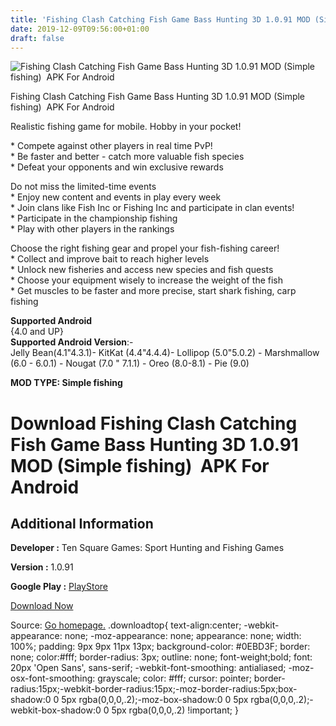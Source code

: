 ```yaml
---
title: 'Fishing Clash Catching Fish Game Bass Hunting 3D 1.0.91 MOD (Simple fishing)  APK For Android'
date: 2019-12-09T09:56:00+01:00
draft: false
---
```


![Fishing Clash Catching Fish Game Bass Hunting 3D 1.0.91 MOD (Simple fishing)  APK For Android](https://i0.wp.com/apkhome.net/wp-content/uploads/2019/11/Fishing-Clash-Catching-Fish-Game-Bass-Hunting-3D-1.jpg "Fishing Clash Catching Fish Game Bass Hunting 3D 1.0.91 MOD (Simple fishing)  APK For Android")

  

Fishing Clash Catching Fish Game Bass Hunting 3D 1.0.91 MOD (Simple fishing)  APK For Android

Realistic fishing game for mobile. Hobby in your pocket!

\* Compete against other players in real time PvP!  
\* Be faster and better - catch more valuable fish species  
\* Defeat your opponents and win exclusive rewards

Do not miss the limited-time events  
\* Enjoy new content and events in play every week  
\* Join clans like Fish Inc or Fishing Inc and participate in clan events!  
\* Participate in the championship fishing  
\* Play with other players in the rankings

Choose the right fishing gear and propel your fish-fishing career!  
\* Collect and improve bait to reach higher levels  
\* Unlock new fisheries and access new species and fish quests  
\* Choose your equipment wisely to increase the weight of the fish  
\* Get muscles to be faster and more precise, start shark fishing, carp fishing

**Supported Android**  
{4.0 and UP}  
**Supported Android Version**:-  
Jelly Bean(4.1"4.3.1)- KitKat (4.4"4.4.4)- Lollipop (5.0"5.0.2) - Marshmallow (6.0 - 6.0.1) - Nougat (7.0 " 7.1.1) - Oreo (8.0-8.1) - Pie (9.0)

**MOD TYPE: Simple fishing**

Download Fishing Clash Catching Fish Game Bass Hunting 3D 1.0.91 MOD (Simple fishing)  APK For Android
=======================================================================================================

Additional Information
----------------------

**Developer :** Ten Square Games: Sport Hunting and Fishing Games

**Version :** 1.0.91

**Google Play :** [PlayStore](https://play.google.com/store/apps/details?id=com.tensquaregames.letsfish2)

  

[Download Now](https://store4app.co/post/fishing-clash-catching-fish-game-bass-hunting-3d-1-0-91-mod-simple-fishing-apk-for-android_1574932523)

  
Source: [Go homepage.](https://store4app.co/post/fishing-clash-catching-fish-game-bass-hunting-3d-1-0-91-mod-simple-fishing-apk-for-android_1574932523) .downloadtop{ text-align:center; -webkit-appearance: none; -moz-appearance: none; appearance: none; width: 100%; padding: 9px 9px 11px 13px; background-color: #0EBD3F; border: none; color:#fff; border-radius: 3px; outline: none; font-weight;bold; font: 20px 'Open Sans', sans-serif; -webkit-font-smoothing: antialiased; -moz-osx-font-smoothing: grayscale; color: #fff; cursor: pointer; border-radius:15px;-webkit-border-radius:15px;-moz-border-radius:5px;box-shadow:0 0 5px rgba(0,0,0,.2);-moz-box-shadow:0 0 5px rgba(0,0,0,.2);-webkit-box-shadow:0 0 5px rgba(0,0,0,.2) !important; }